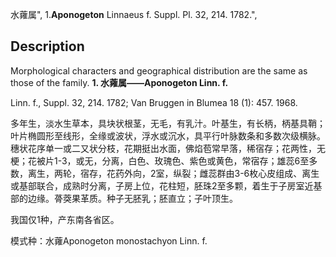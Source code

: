 水蕹属",
1.**Aponogeton** Linnaeus f. Suppl. Pl. 32, 214. 1782.",

## Description
Morphological characters and geographical distribution are the same as those of the family.
**1. 水蕹属——Aponogeton Linn. f.**

Linn. f., Suppl. 32, 214. 1782; Van Bruggen in Blumea 18 (1): 457. 1968.

多年生，淡水生草本，具块状根茎，无毛，有乳汁。叶基生，有长柄，柄基具鞘；叶片椭圆形至线形，全缘或波状，浮水或沉水，具平行叶脉数条和多数次级横脉。穗状花序单一或二又状分枝，花期挺出水面，佛焰苞常早落，稀宿存；花两性，无梗；花被片1-3，或无，分离，白色、玫瑰色、紫色或黄色，常宿存；雄蕊6至多数，离生，两轮，宿存，花药外向，2室，纵裂；雌蕊群由3-6枚心皮组成、离生或基部联合，成熟时分离，子房上位，花柱短，胚珠2至多颗，着生于子房室近基部的边缘。蓇葖果革质。种子无胚乳；胚直立；子叶顶生。

我国仅1种，产东南各省区。

模式种：水蕹Aponogeton monostachyon Linn. f.
